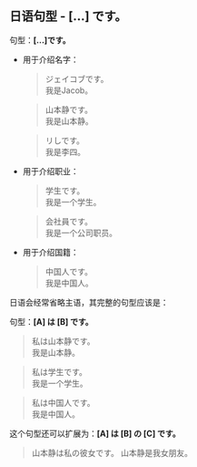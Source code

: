 
## 日语句型 - [...] です。

句型：**[...]です。**

* 用于介绍名字：
  
  >ジェイコブです。  
  >我是Jacob。

  >山本静です。  
  >我是山本静。

  >リしです。  
  >我是李四。

* 用于介绍职业：
  
  >学生です。  
  >我是一个学生。

  >会社員です。  
  >我是一个公司职员。

* 用于介绍国籍：
  
  > 中国人です。  
  > 我是中国人。

日语会经常省略主语，其完整的句型应该是：

句型：**[A] は [B] です。**

>私は山本静です。  
>我是山本静。

>私は学生です。  
>我是一个学生。

> 私は中国人です。  
> 我是中国人。

这个句型还可以扩展为：**[A] は [B] の [C] です。**

>山本静は私の彼女です。
>山本静是我女朋友。